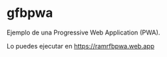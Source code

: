 # gfbpwa

Ejemplo de una Progressive Web Application (PWA).

Lo puedes ejecutar en https://ramrfbpwa.web.app